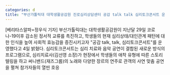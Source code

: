 ```yaml
---
categories: d
title: "부산가톨릭대 대학생활공감원 진로심리상담센터 공감 talk talk 심리토크콘서트 운영"
---
```

[베리타스알파=정우식 기자] 부산가톨릭대는 대학생활공감원이 지난달 29일 코로나-19이후 감소된 정서적 교류를 촉진하고, 학생들의 현재 심리상태/대인관계 패턴에 대한 인식을 높여 사회적 효능감을 증진시키고자 "공감 talk, talk, 심리토크콘서트"를 운영했다고 4일 밝혔다. 심리토크콘서트는 심리 치료와 음악 공연이 결합된 새로운 방식의 프로그램으로, 심리치료사(김선영 소장)가 현장에서 학생들의 애착 유형에 따른 스토리텔링을 하고 써니밴드(재즈그룹)의 노래와 다양한 장르의 연주로 관객의 사연 맞춤 공연을 펼쳐 참가자들의 열띤 호응